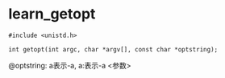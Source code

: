 # learn_getopt

```
#include <unistd.h>

int getopt(int argc, char *argv[], const char *optstring);
```

@optstring: a表示-a, a:表示-a <参数>

